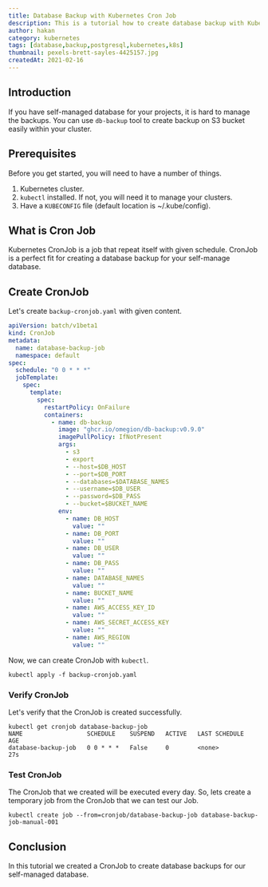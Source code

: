 ```yaml
---
title: Database Backup with Kubernetes Cron Job
description: This is a tutorial how to create database backup with Kubernetes cron job.
author: hakan
category: kubernetes
tags: [database,backup,postgresql,kubernetes,k8s]
thumbnail: pexels-brett-sayles-4425157.jpg
createdAt: 2021-02-16
---
```


## Introduction

If you have self-managed database for your projects, it is hard to manage the
backups. You can use `db-backup` tool to create backup on S3 bucket easily
within your cluster.

## Prerequisites

Before you get started, you will need to have a number of things.

1. Kubernetes cluster.
1. `kubectl` installed. If not, you will need it to manage your clusters.
1. Have a `KUBECONFIG` file (default location is ~/.kube/config).

## What is Cron Job

Kubernetes CronJob is a job that repeat itself with given schedule. CronJob is a
perfect fit for creating a database backup for your self-manage database.

## Create CronJob

Let's create `backup-cronjob.yaml` with given content.

```yaml
apiVersion: batch/v1beta1
kind: CronJob
metadata:
  name: database-backup-job
  namespace: default
spec:
  schedule: "0 0 * * *"
  jobTemplate:
    spec:
      template:
        spec:
          restartPolicy: OnFailure
          containers:
            - name: db-backup
              image: "ghcr.io/omegion/db-backup:v0.9.0"
              imagePullPolicy: IfNotPresent
              args:
                - s3
                - export
                - --host=$DB_HOST
                - --port=$DB_PORT
                - --databases=$DATABASE_NAMES
                - --username=$DB_USER
                - --password=$DB_PASS
                - --bucket=$BUCKET_NAME
              env:
                - name: DB_HOST
                  value: ""
                - name: DB_PORT
                  value: ""
                - name: DB_USER
                  value: ""
                - name: DB_PASS
                  value: ""
                - name: DATABASE_NAMES
                  value: ""
                - name: BUCKET_NAME
                  value: ""
                - name: AWS_ACCESS_KEY_ID
                  value: ""
                - name: AWS_SECRET_ACCESS_KEY
                  value: ""
                - name: AWS_REGION
                  value: ""
```

Now, we can create CronJob with `kubectl`.

```shell
kubectl apply -f backup-cronjob.yaml
```

### Verify CronJob

Let's verify that the CronJob is created successfully.

```shell
kubectl get cronjob database-backup-job                                             
NAME                  SCHEDULE    SUSPEND   ACTIVE   LAST SCHEDULE   AGE
database-backup-job   0 0 * * *   False     0        <none>          27s
```

### Test CronJob

The CronJob that we created will be executed every day. So, lets create a
temporary job from the CronJob that we can test our Job.

```shell
kubectl create job --from=cronjob/database-backup-job database-backup-job-manual-001
```

## Conclusion

In this tutorial we created a CronJob to create database backups for our
self-managed database.
